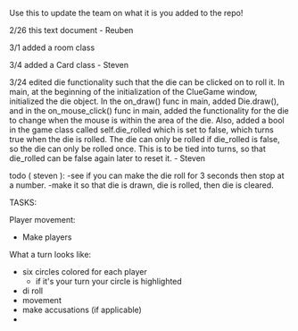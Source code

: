 Use this to update the team on what it is you added to the repo!

2/26 this text document - Reuben


3/1  added a room class


3/4 added a Card class - Steven


3/24 edited die functionality such that the die can be clicked on to roll it.
In main, at the beginning of the initialization of the ClueGame window,
initialized the die object. In the on_draw() func in main, added Die.draw(),
and in the on_mouse_click() func in main, added the functionality for the die
to change when the mouse is within the area of the die. Also, added a bool in the 
game class called self.die_rolled which is set to false, which turns true when
the die is rolled. The die can only be rolled if die_rolled is false,
so the die can only be rolled once. This is to be tied into turns, so that die_rolled
can be false again later to reset it. - Steven

todo ( steven ):
-see if you can make the die roll for 3 seconds then stop at a number.
-make it so that die is drawn, die is rolled, then die is cleared.

TASKS:

Player movement:
- Make players 

What a turn looks like:
- six circles colored for each player
  - if it's your turn your circle is highlighted
- di roll
- movement
- make accusations (if applicable)
- 